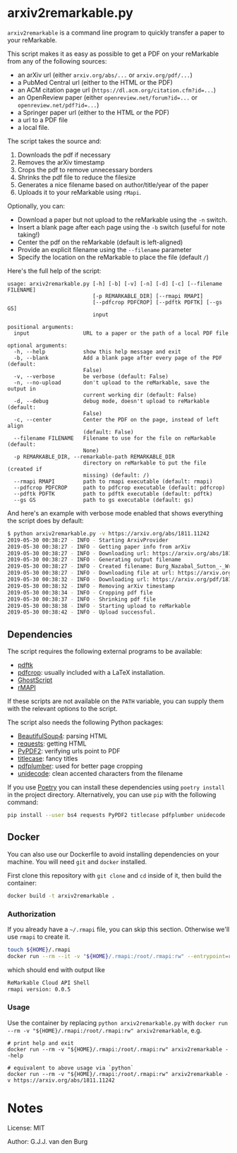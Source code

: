 # arxiv2remarkable.py

``arxiv2remarkable`` is a command line program to quickly transfer a paper to 
your reMarkable.

This script makes it as easy as possible to get a PDF on your reMarkable from 
any of the following sources:

- an arXiv url (either ``arxiv.org/abs/...`` or ``arxiv.org/pdf/...``)
- a PubMed Central url (either to the HTML or the PDF)
- an ACM citation page url (``https://dl.acm.org/citation.cfm?id=...``)
- an OpenReview paper (either ``openreview.net/forum?id=...`` or 
  ``openreview.net/pdf?id=...``)
- a Springer paper url (either to the HTML or the PDF)
- a url to a PDF file
- a local file.

The script takes the source and:

1. Downloads the pdf if necessary
2. Removes the arXiv timestamp
3. Crops the pdf to remove unnecessary borders
4. Shrinks the pdf file to reduce the filesize
5. Generates a nice filename based on author/title/year of the paper
6. Uploads it to your reMarkable using ``rMapi``.

Optionally, you can:

- Download a paper but not upload to the reMarkable using the ``-n`` switch.
- Insert a blank page after each page using the ``-b`` switch (useful for note 
  taking!)
- Center the pdf on the reMarkable (default is left-aligned)
- Provide an explicit filename using the ``--filename`` parameter
- Specify the location on the reMarkable to place the file (default ``/``)

Here's the full help of the script:

```text
usage: arxiv2remarkable.py [-h] [-b] [-v] [-n] [-d] [-c] [--filename FILENAME]
                           [-p REMARKABLE_DIR] [--rmapi RMAPI]
                           [--pdfcrop PDFCROP] [--pdftk PDFTK] [--gs GS]
                           input

positional arguments:
  input                 URL to a paper or the path of a local PDF file

optional arguments:
  -h, --help            show this help message and exit
  -b, --blank           Add a blank page after every page of the PDF (default:
                        False)
  -v, --verbose         be verbose (default: False)
  -n, --no-upload       don't upload to the reMarkable, save the output in
                        current working dir (default: False)
  -d, --debug           debug mode, doesn't upload to reMarkable (default:
                        False)
  -c, --center          Center the PDF on the page, instead of left align
                        (default: False)
  --filename FILENAME   Filename to use for the file on reMarkable (default:
                        None)
  -p REMARKABLE_DIR, --remarkable-path REMARKABLE_DIR
                        directory on reMarkable to put the file (created if
                        missing) (default: /)
  --rmapi RMAPI         path to rmapi executable (default: rmapi)
  --pdfcrop PDFCROP     path to pdfcrop executable (default: pdfcrop)
  --pdftk PDFTK         path to pdftk executable (default: pdftk)
  --gs GS               path to gs executable (default: gs)
```

And here's an example with verbose mode enabled that shows everything the 
script does by default:

```bash
$ python arxiv2remarkable.py -v https://arxiv.org/abs/1811.11242
2019-05-30 00:38:27 - INFO - Starting ArxivProvider
2019-05-30 00:38:27 - INFO - Getting paper info from arXiv
2019-05-30 00:38:27 - INFO - Downloading url: https://arxiv.org/abs/1811.11242
2019-05-30 00:38:27 - INFO - Generating output filename
2019-05-30 00:38:27 - INFO - Created filename: Burg_Nazabal_Sutton_-_Wrangling_Messy_CSV_Files_by_Detecting_Row_and_Type_Patterns_2018.pdf
2019-05-30 00:38:27 - INFO - Downloading file at url: https://arxiv.org/pdf/1811.11242.pdf
2019-05-30 00:38:32 - INFO - Downloading url: https://arxiv.org/pdf/1811.11242.pdf
2019-05-30 00:38:32 - INFO - Removing arXiv timestamp
2019-05-30 00:38:34 - INFO - Cropping pdf file
2019-05-30 00:38:37 - INFO - Shrinking pdf file
2019-05-30 00:38:38 - INFO - Starting upload to reMarkable
2019-05-30 00:38:42 - INFO - Upload successful.
```

## Dependencies

The script requires the following external programs to be available:

- [pdftk](https://www.pdflabs.com/tools/pdftk-the-pdf-toolkit/)
- [pdfcrop](https://ctan.org/pkg/pdfcrop?lang=en): usually included with a 
  LaTeX installation.
- [GhostScript](https://www.ghostscript.com/)
- [rMAPI](https://github.com/juruen/rmapi)

If these scripts are not available on the ``PATH`` variable, you can supply them 
with the relevant options to the script.

The script also needs the following Python packages:

- [BeautifulSoup4](https://pypi.org/project/beautifulsoup4/): parsing HTML
- [requests](https://pypi.org/project/requests/): getting HTML
- [PyPDF2](https://github.com/mstamy2/PyPDF2): verifying urls point to PDF
- [titlecase](https://pypi.org/project/titlecase/): fancy titles
- [pdfplumber](https://github.com/jsvine/pdfplumber): used for better page 
  cropping
- [unidecode](https://pypi.org/project/Unidecode/): clean accented characters 
  from the filename

If you use [Poetry](https://poetry.eustace.io/) you can install these 
dependencies using ``poetry install`` in the project directory. Alternatively, 
you can use ``pip`` with the following command:

```bash
pip install --user bs4 requests PyPDF2 titlecase pdfplumber unidecode
```

## Docker

You can also use our Dockerfile to avoid installing dependencies on your machine. You will need `git` and `docker` installed.

First clone this repository with `git clone` and `cd` inside of it, then build the container:

```bash
docker build -t arxiv2remarkable .
```

### Authorization

If you already have a `~/.rmapi` file, you can skip this section. Otherwise we'll use `rmapi` to create it.

```bash
touch ${HOME}/.rmapi
docker run --rm --it -v "${HOME}/.rmapi:/root/.rmapi:rw" --entrypoint=rmapi arxiv2remarkable version
```

which should end with output like

```bash
ReMarkable Cloud API Shell
rmapi version: 0.0.5
```

### Usage

Use the container by replacing `python arxiv2remarkable.py` with `docker run --rm -v "${HOME}/.rmapi:/root/.rmapi:rw" arxiv2remarkable`, e.g.
```
# print help and exit
docker run --rm -v "${HOME}/.rmapi:/root/.rmapi:rw" arxiv2remarkable --help

# equivalent to above usage via `python`
docker run --rm -v "${HOME}/.rmapi:/root/.rmapi:rw" arxiv2remarkable -v https://arxiv.org/abs/1811.11242
```

# Notes

License: MIT

Author: G.J.J. van den Burg
